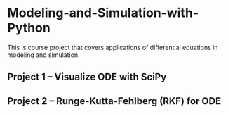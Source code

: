 # Modeling-and-Simulation-with-Python
This is course project that covers applications of differential equations in modeling and simulation.

## Project 1 – Visualize ODE with SciPy
## Project 2 – Runge-Kutta-Fehlberg (RKF) for ODE
